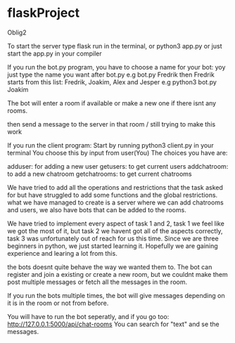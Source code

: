 # flaskProject


Oblig2

To start the server type flask run in the terminal, or python3 app.py or just start the app.py in your compiler

If you run the bot.py program, you have to choose a name for your bot: yoy just type the name you want after bot.py e.g bot.py Fredrik then Fredrik starts from this list: Fredrik, Joakim, Alex and Jesper
e.g 
python3 bot.py Joakim


The bot will enter a room if available or make a new one if there isnt any rooms.

then send a message to the server in that room / still trying to make this work

If you run the client program: Start by running python3 client.py in your terminal You choose this by input from user(You) The choices you have are:

adduser: for adding a new user getusers: to get current users addchatroom: to add a new chatroom getchatrooms: to get current chatrooms

We have tried to add all the operations and restrictions that the task asked for but have struggled to add some functions and the global restrictions. what we have managed to create is a server where we can add chatrooms and users, we also have bots that can be added to the rooms.

We have tried to implement every aspect of task 1 and 2, task 1 we feel like we got the most of it, but task 2 we havent got all of the aspects correctly, task 3 was unfortunately out of reach for us this time. 
Since we are three beginners in python, we just started learning it. 
Hopefully we are gaining experience and learing a lot from this. 

the bots doesnt quite behave the way we wanted them to.
The bot can register and join a existing or create a new room, but we couldnt make them post multiple messages or fetch all the messages in the room.

If you run the bots multiple times, the bot will give messages depending on it is in the room or not from before. 

You will have to run the bot seperatly, and if you go too: http://127.0.0.1:5000/api/chat-rooms
You can search for "text" and se the messages.
